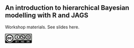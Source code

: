 ## An introduction to hierarchical Bayesian modelling with R and JAGS

Workshop materials. See slides here.

![](images/CC-BY-NC-SA_logo.png)

